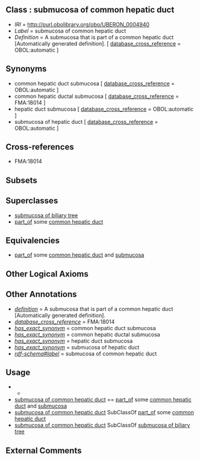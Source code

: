 
## Class : submucosa of common hepatic duct

 * *IRI* = http://purl.obolibrary.org/obo/UBERON_0004940
 * *Label* = submucosa of common hepatic duct
 * *Definition* = A submucosa that is part of a common hepatic duct [Automatically generated definition]. [ [database_cross_reference](../../ef/oboInOwl#hasDbXref.md) = OBOL:automatic ]

## Synonyms

 * common hepatic duct submucosa [ [database_cross_reference](../../ef/oboInOwl#hasDbXref.md) = OBOL:automatic ]
 * common hepatic ductal submucosa [ [database_cross_reference](../../ef/oboInOwl#hasDbXref.md) = FMA:18014 ]
 * hepatic duct submucosa [ [database_cross_reference](../../ef/oboInOwl#hasDbXref.md) = OBOL:automatic ]
 * submucosa of hepatic duct [ [database_cross_reference](../../ef/oboInOwl#hasDbXref.md) = OBOL:automatic ]

## Cross-references

 * FMA:18014

## Subsets


## Superclasses

 * [submucosa of biliary tree](../../UBERON/38/UBERON_0004938.md)
 * [part_of](../../BFO/50/BFO_0000050.md) some [common hepatic duct](../../UBERON/75/UBERON_0001175.md)

## Equivalencies

 * [part_of](../../BFO/50/BFO_0000050.md) some [common hepatic duct](../../UBERON/75/UBERON_0001175.md) and [submucosa](../../UBERON/09/UBERON_0000009.md)

## Other Logical Axioms


## Other Annotations

 * *[definition](../../IAO/15/IAO_0000115.md)* = A submucosa that is part of a common hepatic duct [Automatically generated definition].
 * *[database_cross_reference](../../ef/oboInOwl#hasDbXref.md)* = FMA:18014
 * *[has_exact_synonym](../../ym/oboInOwl#hasExactSynonym.md)* = common hepatic duct submucosa
 * *[has_exact_synonym](../../ym/oboInOwl#hasExactSynonym.md)* = common hepatic ductal submucosa
 * *[has_exact_synonym](../../ym/oboInOwl#hasExactSynonym.md)* = hepatic duct submucosa
 * *[has_exact_synonym](../../ym/oboInOwl#hasExactSynonym.md)* = submucosa of hepatic duct
 * *[rdf-schema#label](../../el/rdf-schema#label.md)* = submucosa of common hepatic duct

## Usage

 * -
 * [submucosa of common hepatic duct](../../UBERON/40/UBERON_0004940.md) == [part_of](../../BFO/50/BFO_0000050.md) some [common hepatic duct](../../UBERON/75/UBERON_0001175.md) and [submucosa](../../UBERON/09/UBERON_0000009.md)
 * [submucosa of common hepatic duct](../../UBERON/40/UBERON_0004940.md) SubClassOf [part_of](../../BFO/50/BFO_0000050.md) some [common hepatic duct](../../UBERON/75/UBERON_0001175.md)
 * [submucosa of common hepatic duct](../../UBERON/40/UBERON_0004940.md) SubClassOf [submucosa of biliary tree](../../UBERON/38/UBERON_0004938.md)

## External Comments

